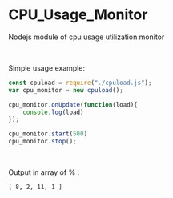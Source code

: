 # CPU_Usage_Monitor
Nodejs module of cpu usage utilization monitor

<br>

Simple usage example:
```js
const cpuload = require("./cpuload.js");
var cpu_monitor = new cpuload();

cpu_monitor.onUpdate(function(load){
	console.log(load)
});

cpu_monitor.start(500)
cpu_monitor.stop();
```

<br>

Output in array of % :
```
[ 8, 2, 11, 1 ]
```
